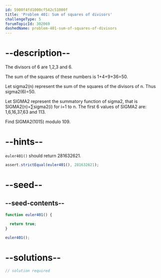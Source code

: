 ```yaml
---
id: 5900f4fd1000cf542c51000f
title: 'Problem 401: Sum of squares of divisors'
challengeType: 5
forumTopicId: 302069
dashedName: problem-401-sum-of-squares-of-divisors
---
```


# --description--

The divisors of 6 are 1,2,3 and 6.

The sum of the squares of these numbers is 1+4+9+36=50.

Let sigma2(n) represent the sum of the squares of the divisors of n. Thus sigma2(6)=50.

Let SIGMA2 represent the summatory function of sigma2, that is SIGMA2(n)=∑sigma2(i) for i=1 to n. The first 6 values of SIGMA2 are: 1,6,16,37,63 and 113.

Find SIGMA2(1015) modulo 109.

# --hints--

`euler401()` should return 281632621.

```js
assert.strictEqual(euler401(), 281632621);
```

# --seed--

## --seed-contents--

```js
function euler401() {

  return true;
}

euler401();
```

# --solutions--

```js
// solution required
```

